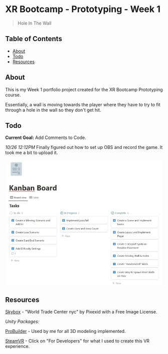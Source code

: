 # XR Bootcamp - Prototyping - Week 1
> Hole In The Wall

## Table of Contents

- [About](#about)
- [Todo](#todo)
- [Resources](#resources)

## About

This is my Week 1 portfolio project created for the XR Bootcamp Prototyping course.

Essentially, a wall is moving towards the player where they have to try to
fit through a hole in the wall so they don't get hit.


## Todo

**Current Goal:** Add Comments to Code.

*10/26 12:12PM* Finally figured out how to set up OBS and record the game. It took me a bit to upload it.


![KanbanBoardProgress](Images_README/KanbanBoardProgress.jpg)

## Resources

[Skybox](https://pixexid.com/image/92b7d861-world-trade-center-nyc) - "World Trade
Center nyc" by Pixexid with a Free Image License.

*Unity Packages:*

[ProBuilder](https://unity.com/features/probuilder) - Used by me for all 3D modeling
implemented.

[SteamVR](https://www.steamvr.com/en/) - Click on "For Developers" for what I used to
create this VR experience.